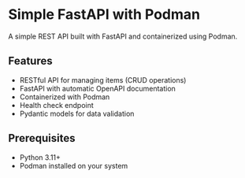 # Simple FastAPI with Podman

A simple REST API built with FastAPI and containerized using Podman.

## Features

- RESTful API for managing items (CRUD operations)
- FastAPI with automatic OpenAPI documentation
- Containerized with Podman
- Health check endpoint
- Pydantic models for data validation

## Prerequisites

- Python 3.11+
- Podman installed on your system